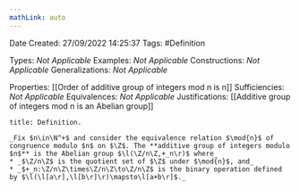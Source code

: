 ```yaml
---
mathLink: auto
---
```


<div class="topSpace"></div>

Date Created: 27/09/2022 14:25:37
Tags: #Definition

Types: _Not Applicable_
Examples: _Not Applicable_
Constructions: _Not Applicable_
Generalizations: _Not Applicable_

Properties: [[Order of additive group of integers mod n is n]]
Sufficiencies: _Not Applicable_
Equivalences: _Not Applicable_
Justifications: [[Additive group of integers mod n is an Abelian group]]

``` ad-Definition
title: Definition.

_Fix $n\in\N^+$ and consider the equivalence relation $\mod{n}$ of congruence modulo $n$ on $\Z$. The **additive group of integers modulo $n$** is the Abelian group $\l(\Z/n\Z,+_n\r)$ where_
* _$\Z/n\Z$ is the quotient set of $\Z$ under $\mod{n}$, and_
* _$+_n:\Z/n\Z\times\Z/n\Z\to\Z/n\Z$ is the binary operation defined by $\l(\l[a\r],\l[b\r]\r)\mapsto\l[a+b\r]$._

```
